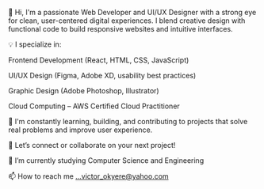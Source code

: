 👋 Hi, I'm a passionate Web Developer and UI/UX Designer with a strong eye for clean, user-centered digital experiences. I blend creative design with functional code to build responsive websites and intuitive interfaces.

💡 I specialize in:

Frontend Development (React, HTML, CSS, JavaScript)

UI/UX Design (Figma, Adobe XD, usability best practices)

Graphic Design (Adobe Photoshop, Illustrator)

Cloud Computing – AWS Certified Cloud Practitioner

🚀 I'm constantly learning, building, and contributing to projects that solve real problems and improve user experience.

🔗 Let’s connect or collaborate on your next project!

🌱 I’m currently studying Computer Science and Engineering

📫 How to reach me ...victor_okyere@yahoo.com

<!---
Fikie-Royce/Fikie-Royce is a ✨ special ✨ repository because its `README.md` (this file) appears on your GitHub profile.
You can click the Preview link to take a look at your changes.
--->
